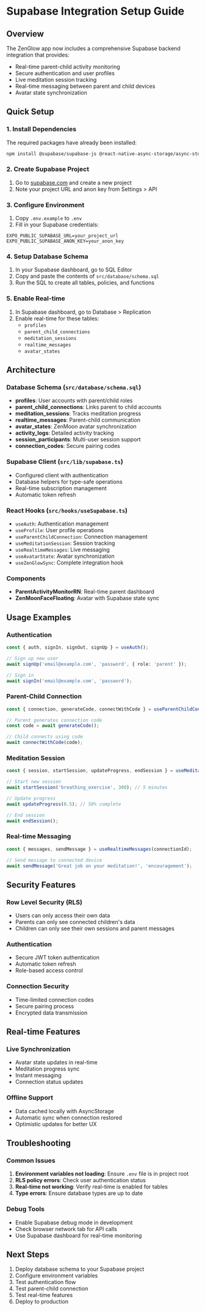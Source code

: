 # Supabase Integration Setup Guide

## Overview

The ZenGlow app now includes a comprehensive Supabase backend integration that provides:

- Real-time parent-child activity monitoring
- Secure authentication and user profiles
- Live meditation session tracking
- Real-time messaging between parent and child devices
- Avatar state synchronization

## Quick Setup

### 1. Install Dependencies

The required packages have already been installed:

```bash
npm install @supabase/supabase-js @react-native-async-storage/async-storage
```

### 2. Create Supabase Project

1. Go to [supabase.com](https://supabase.com) and create a new project
2. Note your project URL and anon key from Settings > API

### 3. Configure Environment

1. Copy `.env.example` to `.env`
2. Fill in your Supabase credentials:

```
EXPO_PUBLIC_SUPABASE_URL=your_project_url
EXPO_PUBLIC_SUPABASE_ANON_KEY=your_anon_key
```

### 4. Setup Database Schema

1. In your Supabase dashboard, go to SQL Editor
2. Copy and paste the contents of `src/database/schema.sql`
3. Run the SQL to create all tables, policies, and functions

### 5. Enable Real-time

1. In Supabase dashboard, go to Database > Replication
2. Enable real-time for these tables:
   - `profiles`
   - `parent_child_connections`
   - `meditation_sessions`
   - `realtime_messages`
   - `avatar_states`

## Architecture

### Database Schema (`src/database/schema.sql`)

- **profiles**: User accounts with parent/child roles
- **parent_child_connections**: Links parent to child accounts
- **meditation_sessions**: Tracks meditation progress
- **realtime_messages**: Parent-child communication
- **avatar_states**: ZenMoon avatar synchronization
- **activity_logs**: Detailed activity tracking
- **session_participants**: Multi-user session support
- **connection_codes**: Secure pairing codes

### Supabase Client (`src/lib/supabase.ts`)

- Configured client with authentication
- Database helpers for type-safe operations
- Real-time subscription management
- Automatic token refresh

### React Hooks (`src/hooks/useSupabase.ts`)

- `useAuth`: Authentication management
- `useProfile`: User profile operations
- `useParentChildConnection`: Connection management
- `useMeditationSession`: Session tracking
- `useRealtimeMessages`: Live messaging
- `useAvatarState`: Avatar synchronization
- `useZenGlowSync`: Complete integration hook

### Components

- **ParentActivityMonitorRN**: Real-time parent dashboard
- **ZenMoonFaceFloating**: Avatar with Supabase state sync

## Usage Examples

### Authentication

```typescript
const { auth, signIn, signOut, signUp } = useAuth();

// Sign up new user
await signUp('email@example.com', 'password', { role: 'parent' });

// Sign in
await signIn('email@example.com', 'password');
```

### Parent-Child Connection

```typescript
const { connection, generateCode, connectWithCode } = useParentChildConnection(userId);

// Parent generates connection code
const code = await generateCode();

// Child connects using code
await connectWithCode(code);
```

### Meditation Session

```typescript
const { session, startSession, updateProgress, endSession } = useMeditationSession(userId);

// Start new session
await startSession('breathing_exercise', 300); // 5 minutes

// Update progress
await updateProgress(0.5); // 50% complete

// End session
await endSession();
```

### Real-time Messaging

```typescript
const { messages, sendMessage } = useRealtimeMessages(connectionId);

// Send message to connected device
await sendMessage('Great job on your meditation!', 'encouragement');
```

## Security Features

### Row Level Security (RLS)

- Users can only access their own data
- Parents can only see connected children's data
- Children can only see their own sessions and parent messages

### Authentication

- Secure JWT token authentication
- Automatic token refresh
- Role-based access control

### Connection Security

- Time-limited connection codes
- Secure pairing process
- Encrypted data transmission

## Real-time Features

### Live Synchronization

- Avatar state updates in real-time
- Meditation progress sync
- Instant messaging
- Connection status updates

### Offline Support

- Data cached locally with AsyncStorage
- Automatic sync when connection restored
- Optimistic updates for better UX

## Troubleshooting

### Common Issues

1. **Environment variables not loading**: Ensure `.env` file is in project root
2. **RLS policy errors**: Check user authentication status
3. **Real-time not working**: Verify real-time is enabled for tables
4. **Type errors**: Ensure database types are up to date

### Debug Tools

- Enable Supabase debug mode in development
- Check browser network tab for API calls
- Use Supabase dashboard for real-time monitoring

## Next Steps

1. Deploy database schema to your Supabase project
2. Configure environment variables
3. Test authentication flow
4. Test parent-child connection
5. Test real-time features
6. Deploy to production
